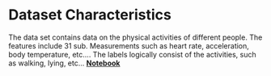 # Dataset Characteristics
The data set contains data on the physical activities of different people. The features include 31 sub. Measurements such as heart rate, acceleration, body temperature, etc.... The labels logically consist of the activities, such as walking, lying, etc... 
**[Notebook](exploratory_data_analysis.ipynb)**
